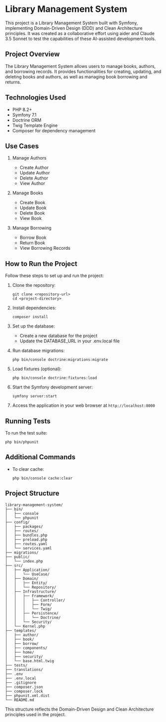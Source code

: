 # Library Management System

This project is a Library Management System built with Symfony, implementing Domain-Driven Design (DDD) and Clean Architecture principles. It was created as a collaborative effort using aider and Claude 3.5 Sonnet to test the capabilities of these AI-assisted development tools.

## Project Overview

The Library Management System allows users to manage books, authors, and borrowing records. It provides functionalities for creating, updating, and deleting books and authors, as well as managing book borrowing and returns.

## Technologies Used

- PHP 8.2+
- Symfony 7.1
- Doctrine ORM
- Twig Template Engine
- Composer for dependency management

## Use Cases

1. Manage Authors
   - Create Author
   - Update Author
   - Delete Author
   - View Author

2. Manage Books
   - Create Book
   - Update Book
   - Delete Book
   - View Book

3. Manage Borrowing
   - Borrow Book
   - Return Book
   - View Borrowing Records

## How to Run the Project

Follow these steps to set up and run the project:

1. Clone the repository:
   ```
   git clone <repository-url>
   cd <project-directory>
   ```

2. Install dependencies:
   ```
   composer install
   ```

3. Set up the database:
   - Create a new database for the project
   - Update the DATABASE_URL in your .env.local file

4. Run database migrations:
   ```
   php bin/console doctrine:migrations:migrate
   ```

5. Load fixtures (optional):
   ```
   php bin/console doctrine:fixtures:load
   ```

6. Start the Symfony development server:
   ```
   symfony server:start
   ```

7. Access the application in your web browser at `http://localhost:8000`

## Running Tests

To run the test suite:

```
php bin/phpunit
```

## Additional Commands

- To clear cache:
  ```
  php bin/console cache:clear
  ```

## Project Structure

```
library-management-system/
├── bin/
│   ├── console
│   └── phpunit
├── config/
│   ├── packages/
│   ├── routes/
│   ├── bundles.php
│   ├── preload.php
│   ├── routes.yaml
│   └── services.yaml
├── migrations/
├── public/
│   └── index.php
├── src/
│   ├── Application/
│   │   └── UseCase/
│   ├── Domain/
│   │   ├── Entity/
│   │   └── Repository/
│   ├── Infrastructure/
│   │   ├── Framework/
│   │   │   ├── Controller/
│   │   │   ├── Form/
│   │   │   └── Twig/
│   │   ├── Persistence/
│   │   │   └── Doctrine/
│   │   └── Security/
│   └── Kernel.php
├── templates/
│   ├── author/
│   ├── book/
│   ├── borrow/
│   ├── components/
│   ├── home/
│   ├── security/
│   └── base.html.twig
├── tests/
├── translations/
├── .env
├── .env.local
├── .gitignore
├── composer.json
├── composer.lock
├── phpunit.xml.dist
└── README.md
```

This structure reflects the Domain-Driven Design and Clean Architecture principles used in the project.
